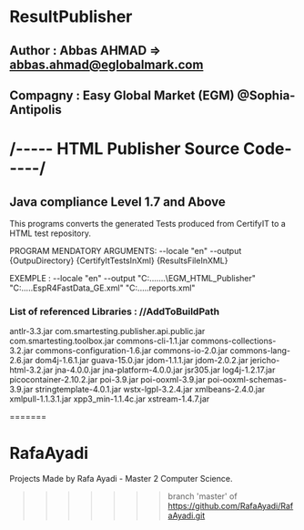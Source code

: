 # ResultPublisher

## Author : Abbas AHMAD => abbas.ahmad@eglobalmark.com
## Compagny : Easy Global Market (EGM) @Sophia-Antipolis

# /----- HTML Publisher Source Code-----/
## Java compliance Level 1.7 and Above
 
This programs converts the generated Tests produced  from CertifyIT  to a HTML test repository.

PROGRAM MENDATORY ARGUMENTS: --locale "en" --output {OutpuDirectory} {CertifyItTestsInXml}  {ResultsFileInXML}

EXEMPLE : --locale "en" --output "C:\.......\EGM_HTML_Publisher" "C:\.....EspR4FastData_GE.xml" "C:\.....reports.xml"

### List of referenced Libraries : //AddToBuildPath
antlr-3.3.jar
com.smartesting.publisher.api.public.jar
com.smartesting.toolbox.jar
commons-cli-1.1.jar
commons-collections-3.2.jar
commons-configuration-1.6.jar
commons-io-2.0.jar
commons-lang-2.6.jar
dom4j-1.6.1.jar
guava-15.0.jar
jdom-1.1.1.jar
jdom-2.0.2.jar
jericho-html-3.2.jar
jna-4.0.0.jar
jna-platform-4.0.0.jar
jsr305.jar
log4j-1.2.17.jar
picocontainer-2.10.2.jar
poi-3.9.jar
poi-ooxml-3.9.jar
poi-ooxml-schemas-3.9.jar
stringtemplate-4.0.1.jar
wstx-lgpl-3.2.4.jar
xmlbeans-2.4.0.jar
xmlpull-1.1.3.1.jar
xpp3_min-1.1.4c.jar
xstream-1.4.7.jar

 

 
 
 
 
 
 
=======
# RafaAyadi
Projects Made by Rafa Ayadi - Master 2 Computer Science.
>>>>>>> branch 'master' of https://github.com/RafaAyadi/RafaAyadi.git

